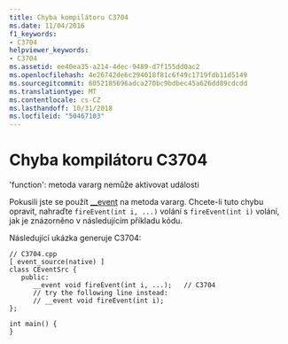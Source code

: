 ```yaml
---
title: Chyba kompilátoru C3704
ms.date: 11/04/2016
f1_keywords:
- C3704
helpviewer_keywords:
- C3704
ms.assetid: ee40ea35-a214-4dec-9489-d7f155dd0ac2
ms.openlocfilehash: 4e26742de6c294018f81c6f49c1719fdb11d5149
ms.sourcegitcommit: 6052185696adca270bc9bdbec45a626dd89cdcdd
ms.translationtype: MT
ms.contentlocale: cs-CZ
ms.lasthandoff: 10/31/2018
ms.locfileid: "50467103"
---
```

# <a name="compiler-error-c3704"></a>Chyba kompilátoru C3704

'function': metoda vararg nemůže aktivovat události

Pokusili jste se použít [__event](../../cpp/event.md) na metoda vararg. Chcete-li tuto chybu opravit, nahraďte `fireEvent(int i, ...)` volání s `fireEvent(int i)` volání, jak je znázorněno v následujícím příkladu kódu.

Následující ukázka generuje C3704:

```
// C3704.cpp
[ event_source(native) ]
class CEventSrc {
   public:
      __event void fireEvent(int i, ...);   // C3704
      // try the following line instead:
      // __event void fireEvent(int i);
};

int main() {
}
```